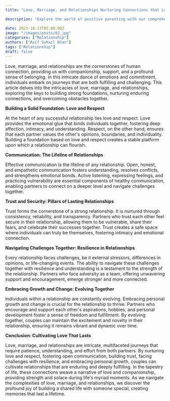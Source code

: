 ```yaml
---
title: "Love, Marriage, and Relationships Nurturing Connections that Last a Lifetime"

description: "Explore the world of positive parenting with our comprehensive guide. Learn effective communication techniques, nurture emotional intelligence, and build strong, loving relationships with your children. Discover the art of setting boundaries, encouraging independence, and balancing self-care. Dive into our article for valuable insights, tips, and strategies to nurture a harmonious and nurturing family environment. Embrace the journey of parenthood with confidence and love. Read now for expert parenting advice"

date: 2023-10-13T05:00:00Z
image: "/images/posts/02.jpg"
categories: ["Relationship"]
authors: ["Asif Suhail Khan"]
tags: ["Relationship"]
draft: false
---
```


Love, marriage, and relationships are the cornerstones of human connection, providing us with companionship, support, and a profound sense of belonging. In this intricate dance of emotions and commitment, individuals embark on journeys that are both fulfilling and challenging. This article delves into the intricacies of love, marriage, and relationships, exploring the keys to building strong foundations, nurturing enduring connections, and overcoming obstacles together.

**Building a Solid Foundation: Love and Respect**

At the heart of any successful relationship lies love and respect. Love provides the emotional glue that binds individuals together, fostering deep affection, intimacy, and understanding. Respect, on the other hand, ensures that each partner values the other's opinions, boundaries, and individuality. Building a foundation based on love and respect creates a stable platform upon which a relationship can flourish.

**Communication: The Lifeline of Relationships**

Effective communication is the lifeline of any relationship. Open, honest, and empathetic communication fosters understanding, resolves conflicts, and strengthens emotional bonds. Active listening, expressing feelings, and practicing vulnerability are essential components of healthy communication, enabling partners to connect on a deeper level and navigate challenges together.

**Trust and Security: Pillars of Lasting Relationships**

Trust forms the cornerstone of a strong relationship. It is nurtured through consistency, reliability, and transparency. Partners who trust each other feel secure in their relationship, allowing them to be vulnerable, share their fears, and celebrate their successes together. Trust creates a safe space where individuals can truly be themselves, fostering intimacy and emotional connection.

**Navigating Challenges Together: Resilience in Relationships**

Every relationship faces challenges, be it external stressors, differences in opinions, or life-changing events. The ability to navigate these challenges together with resilience and understanding is a testament to the strength of the relationship. Partners who face adversity as a team, offering unwavering support and encouragement, emerge stronger and more connected.

**Embracing Growth and Change: Evolving Together**

Individuals within a relationship are constantly evolving. Embracing personal growth and change is crucial for the relationship to thrive. Partners who encourage and support each other's aspirations, hobbies, and personal development foster a sense of freedom and fulfillment. By evolving together, couples can maintain the excitement and novelty in their relationship, ensuring it remains vibrant and dynamic over time.

**Conclusion: Cultivating Love That Lasts**

Love, marriage, and relationships are intricate, multifaceted journeys that require patience, understanding, and effort from both partners. By nurturing love and respect, fostering open communication, building trust, facing challenges with resilience, and embracing personal growth, couples can cultivate relationships that are enduring and deeply fulfilling. In the tapestry of life, these connections weave a narrative of love and companionship, providing strength and solace during life's myriad moments. As we navigate the complexities of love, marriage, and relationships, we discover the profound joy of building a shared life with someone special, creating memories that last a lifetime.
